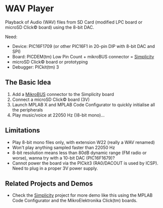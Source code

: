 # WAV Player

Playback of Audio (WAV) files from SD Card (modified LPC board or microSD Click© board) using the 8-bit DAC.

Need:

* Device: PIC16F1709 (or other PIC16F1 in 20-pin DIP with 8-bit DAC and SPI)
* Board: PICDEM(tm) Low Pin Count + mikroBUS connector = [Simplicity](https://github.com/luciodj/Simplicity) 
* microSD Click© board or prototyping 
* Debugger: PICkit(tm) 3

## The Basic Idea
1. Add a [MikroBUS](http://www.mikroe.com/mikrobus/) connector to the Simplicity board 
2. Connect a microSD Click© board  (3V)
3. Launch MPLAB X and MPLAB Code Configurator to quickly initialise all the peripherals
4. Play music/voice at 22050 Hz ()8-bit mono)...


## Limitations
* Play 8-bit mono files only, with extension W22 (really a WAV renamed)
* Won't play anything sampled faster than 22050 Hz
* 8-bit resolution means less than 80dB dynamic range (FM radio or worse), wanna try with a 10-bit DAC (PIC16F1679)?
* Cannot power the board via the PICkit3 (RA0/DACOUT is used by ICSP). Need to plug in a proper 3V power supply.

## Related Projects and Demos

* Check the [Simplicity](https://github.com/luciodj/Simplicity) project for more demo like this using the MPLAB Code Configurator and the MikroElektronika Click(tm) boards.

